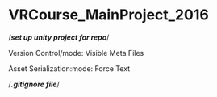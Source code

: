 # VRCourse_MainProject_2016


/***set up unity project for repo***/

Version Control/mode: Visible Meta Files

Asset Serialization:mode: Force Text



/***.gitignore file***/

